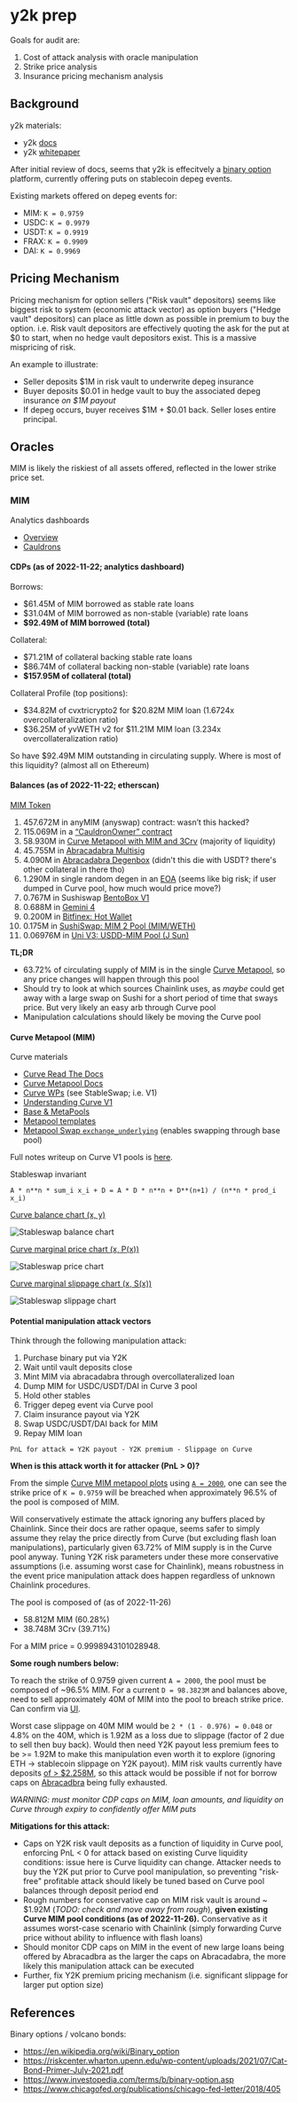 # y2k prep

Goals for audit are:

1. Cost of attack analysis with oracle manipulation
2. Strike price analysis
3. Insurance pricing mechanism analysis


## Background

y2k materials:

- y2k [docs](https://y2k-finance.gitbook.io/y2k-finance/)
- y2k [whitepaper](https://www.docdroid.net/7zgCd3R/y2k-whitepaper-pdf)

After initial review of docs, seems that y2k is effecitvely a [binary option](https://en.wikipedia.org/wiki/Binary_option) platform,
currently offering puts on stablecoin depeg events.

Existing markets offered on depeg events for:

- MIM: `K = 0.9759`
- USDC: `K = 0.9979`
- USDT: `K = 0.9919`
- FRAX: `K = 0.9909`
- DAI: `K = 0.9969`


## Pricing Mechanism

Pricing mechanism for option sellers ("Risk vault" depositors) seems like biggest risk to system (economic attack vector)
as option buyers ("Hedge vault" depositors) can place as little down as possible in premium to buy the option.
i.e. Risk vault depositors are effectively quoting the ask for the put at $0 to start, when no hedge vault depositors exist.
This is a massive mispricing of risk.

An example to illustrate:

 - Seller deposits $1M in risk vault to underwrite depeg insurance
 - Buyer deposits $0.01 in hedge vault to buy the associated depeg insurance *on $1M payout*
 - If depeg occurs, buyer receives $1M + $0.01 back. Seller loses entire principal.


## Oracles

MIM is likely the riskiest of all assets offered, reflected in the lower strike price set.

### MIM

Analytics dashboards

- [Overview](https://analytics.abracadabra.money/overview)
- [Cauldrons](https://analytics.abracadabra.money/cauldrons)

#### CDPs (as of 2022-11-22; analytics dashboard)

Borrows:
 - $61.45M of MIM borrowed as stable rate loans
 - $31.04M of MIM borrowed as non-stable (variable) rate loans
 - **$92.49M of MIM borrowed (total)**

Collateral:
 - $71.21M of collateral backing stable rate loans
 - $86.74M of collateral backing non-stable (variable) rate loans
 - **$157.95M of collateral (total)**

Collateral Profile (top positions):
 - $34.82M of cvxtricrypto2 for $20.82M MIM loan (1.6724x overcollateralization ratio)
 - $36.25M of yvWETH v2 for $11.21M MIM loan (3.234x overcollateralization ratio)

So have $92.49M MIM outstanding in circulating supply. Where is most of this liquidity? (almost all on Ethereum)

#### Balances (as of 2022-11-22; etherscan)

[MIM Token](https://etherscan.io/token/tokenholderchart/0x99d8a9c45b2eca8864373a26d1459e3dff1e17f3)

1. 457.672M in anyMIM (anyswap) contract: wasn’t this hacked?
2. 115.069M in a [“CauldronOwner” contract](https://etherscan.io/address/0x30b9de623c209a42ba8d5ca76384ead740be9529#code)
3. 58.930M in [Curve Metapool with MIM and 3Crv](https://etherscan.io/address/0x5a6a4d54456819380173272a5e8e9b9904bdf41b) (majority of liquidity)
4. 45.755M in [Abracadabra Multisig](https://etherscan.io/address/0x5f0dee98360d8200b20812e174d139a1a633edd2)
5. 4.090M in [Abracadabra Degenbox](https://etherscan.io/address/0xd96f48665a1410c0cd669a88898eca36b9fc2cce#code) (didn't this die with USDT? there's other collateral in there tho)
6. 1.290M in single random degen in an [EOA](https://zapper.fi/account/0xd7efcbb86efdd9e8de014dafa5944aae36e817e4) (seems like big risk; if user dumped in Curve pool, how much would price move?)
7. 0.767M in Sushiswap [BentoBox V1](https://etherscan.io/address/0xf5bce5077908a1b7370b9ae04adc565ebd643966)
8. 0.688M in [Gemini 4](https://etherscan.io/address/0x5f65f7b609678448494de4c87521cdf6cef1e932)
15. 0.200M in [Bitfinex: Hot Wallet](https://etherscan.io/address/0x77134cbc06cb00b66f4c7e623d5fdbf6777635ec)
16. 0.175M in [SushiSwap: MIM 2 Pool (MIM/WETH)](https://etherscan.io/address/0x07d5695a24904cc1b6e3bd57cc7780b90618e3c4)
20. 0.06976M in [Uni V3: USDD-MIM Pool (J Sun)](https://etherscan.io/address/0x1d64947ff4cecb87a3c4aae6e668f9d312fa71b3)

**TL;DR**
- 63.72% of circulating supply of MIM is in the single [Curve Metapool](https://curve.fi/#/ethereum/pools/mim/deposit), so any price changes will happen through this pool
- Should try to look at which sources Chainlink uses, as *maybe* could get away with a large swap on Sushi for a short period of time that sways price. But very likely an easy arb through Curve pool
- Manipulation calculations should likely be moving the Curve pool

#### Curve Metapool (MIM)

Curve materials

- [Curve Read The Docs](https://curve.readthedocs.io/toctree.html)
- [Curve Metapool Docs](https://curve.readthedocs.io/exchange-deposits.html#metapool-deposits)
- [Curve WPs](https://classic.curve.fi/whitepaper) (see StableSwap; i.e. V1)
- [Understanding Curve V1](https://resources.curve.fi/base-features/understanding-curve)
- [Base & MetaPools](https://resources.curve.fi/lp/base-and-metapools)
- [Metapool templates](https://github.com/curvefi/curve-contract/tree/master/contracts/pool-templates/meta)
- [Metapool Swap `exchange_underlying`](https://github.com/curvefi/curve-contract/blob/master/contracts/pool-templates/meta/SwapTemplateMeta.vy#L640) (enables swapping through base pool)

Full notes writeup on Curve V1 pools is [here](https://hackmd.io/@fmrmf/B17f2lTLo).

Stableswap invariant

```
A * n**n * sum_i x_i + D = A * D * n**n + D**(n+1) / (n**n * prod_i x_i)
```

[Curve balance chart (x, y)](https://www.desmos.com/calculator/zye4mzkim0)

![Stableswap balance chart](assets/stableswap-balance.png)

[Curve marginal price chart (x, P(x))](https://www.desmos.com/calculator/ox7d71h8ud)

![Stableswap price chart](assets/stableswap-price.png)

[Curve marginal slippage chart (x, S(x))](https://www.desmos.com/calculator/ruj2cgyfu1)

![Stableswap slippage chart](assets/stableswap-slippage.png)

#### Potential manipulation attack vectors

Think through the following manipulation attack:

1. Purchase binary put via Y2K
2. Wait until vault deposits close
3. Mint MIM via abracadabra through overcollateralized loan
4. Dump MIM for USDC/USDT/DAI in Curve 3 pool
5. Hold other stables
6. Trigger depeg event via Curve pool
7. Claim insurance payout via Y2K
8. Swap USDC/USDT/DAI back for MIM
9. Repay MIM loan

```
PnL for attack = Y2K payout - Y2K premium - Slippage on Curve
```

**When is this attack worth it for attacker (PnL > 0)?**

From the simple [Curve MIM metapool plots](https://www.desmos.com/calculator/mrvj4vjixu) using [`A = 2000`](https://curve.fi/#/ethereum/pools/mim/swap),
one can see the strike price of `K = 0.9759` will be breached when approximately 96.5% of the pool is composed of MIM.

Will conservatively estimate the attack ignoring any buffers placed by Chainlink. Since their docs are rather opaque, seems safer to simply assume
they relay the price directly from Curve (but excluding flash loan manipulations), particularly given 63.72% of MIM supply is in the Curve pool anyway. Tuning Y2K risk parameters under
these more conservative assumptions (i.e. assuming worst case for Chainlink), means robustness in the event price manipulation attack does happen
regardless of unknown Chainlink procedures.

The pool is composed of (as of 2022-11-26)
- 58.812M MIM (60.28%)
- 38.748M 3Crv (39.71%)

For a MIM price = 0.9998943101028948.

**Some rough numbers below:**

To reach the strike of 0.9759 given current `A = 2000`, the pool must be composed of ~96.5% MIM. For a current `D = 98.3823M` and balances above,
need to sell approximately 40M of MIM into the pool to breach strike price. Can confirm via [UI](https://curve.fi/#/ethereum/pools/mim/swap).

Worst case slippage on 40M MIM would be `2 * (1 - 0.976) = 0.048` or 4.8% on the 40M, which is 1.92M as a loss due to slippage (factor of 2 due to sell then buy back). 
Would then need Y2K payout less premium fees to be >= 1.92M to make this manipulation even worth it to explore (ignoring ETH -> stablecoin slippage on Y2K payout).
MIM risk vaults currently have deposits [of > $2.258M](https://dune.com/queries/1503953/2532529), so this attack would be possible if not
for borrow caps on [Abracadbra](https://abracadabra.money/markets/) being fully exhausted.

*WARNING: must monitor CDP caps on MIM, loan amounts, and liquidity on Curve through expiry to confidently offer MIM puts*


**Mitigations for this attack:**
- Caps on Y2K risk vault deposits as a function of liquidity in Curve pool, enforcing PnL < 0 for attack based on existing Curve liquidity conditions: issue here is Curve liquidity can change. Attacker needs to buy the Y2K put prior to Curve pool manipulation, so preventing "risk-free" profitable attack should likely be tuned based on Curve pool balances through deposit period end
- Rough numbers for conservative cap on MIM risk vault is around ~ $1.92M (*TODO: check and move away from rough*), **given existing Curve MIM pool conditions (as of 2022-11-26).** Conservative as it assumes worst-case scenario with Chainlink (simply forwarding Curve price without ability to influence with flash loans)
- Should monitor CDP caps on MIM in the event of new large loans being offered by Abracadbra as the larger the caps on Abracadabra, the more likely this manipulation attack can be executed
- Further, fix Y2K premium pricing mechanism (i.e. significant slippage for larger put option size)


## References

Binary options / volcano bonds:

- https://en.wikipedia.org/wiki/Binary_option
- https://riskcenter.wharton.upenn.edu/wp-content/uploads/2021/07/Cat-Bond-Primer-July-2021.pdf
- https://www.investopedia.com/terms/b/binary-option.asp
- https://www.chicagofed.org/publications/chicago-fed-letter/2018/405

